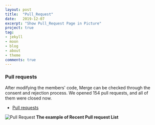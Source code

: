 ```yaml
---
layout: post
title:  "Pull_Request"
date:   2019-12-07
excerpt: "Show Pull_Request Page in Picture"
project: true
tag:
- jekyll 
- moon
- blog
- about
- theme
comments: true
---
```


### Pull requests
After modifying the members' code, Merge can be checked through the consent and rejection process.
We opened 154 pull requests, and all of them were closed now.
- [Pull requests](https://github.com/19-2-SKKU-OSS/2019-2-OSS-L3/pulls?q=is%3Apr+is%3Aclosed)

![Pull Request](https://user-images.githubusercontent.com/50195267/70375860-3ec93400-1946-11ea-8921-7bc9e34f09fe.png)
**The example of Recent Pull request List**
